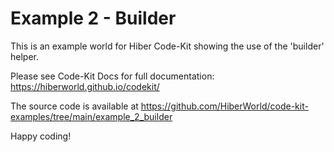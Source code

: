 # Example 2 - Builder

This is an example world for Hiber Code-Kit showing the use of the 'builder' helper.

Please see Code-Kit Docs for full documentation:
https://hiberworld.github.io/codekit/

The source code is available at
https://github.com/HiberWorld/code-kit-examples/tree/main/example_2_builder

Happy coding!
